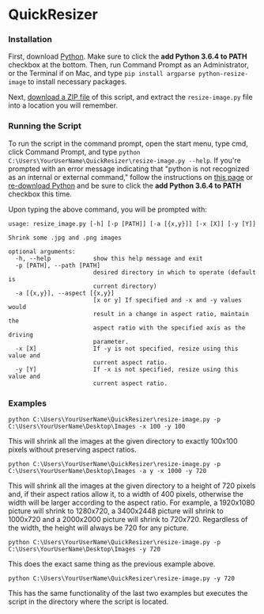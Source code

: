 # QuickResizer

### Installation
First, download [Python][python-download]. Make sure to click the **add Python 3.6.4 to PATH** checkbox at the bottom. Then, run Command Prompt as an Administrator, or the Terminal if on Mac, and type `pip install argparse python-resize-image` to install necessary packages.  

Next, [download a ZIP file][zip-file] of this script, and extract the `resize-image.py` file
into a location you will remember.

### Running the Script
To run the script in the command prompt, open the start menu, type cmd, click Command Prompt,
and type `python C:\Users\YourUserName\QuickResizer\resize-image.py --help`. If
you're prompted with an error message indicating that "python is not recognized
as an internal or external command,"
follow the instructions on [this page][addToPathPage] or [re-download Python][python-download] and be sure to click the **add Python 3.6.4 to PATH** checkbox this time.

Upon typing the above command, you will be prompted with:
```
usage: resize_image.py [-h] [-p [PATH]] [-a [{x,y}]] [-x [X]] [-y [Y]]

Shrink some .jpg and .png images

optional arguments:
  -h, --help            show this help message and exit
  -p [PATH], --path [PATH]
                        desired directory in which to operate (default is
                        current directory)
  -a [{x,y}], --aspect [{x,y}]
                        [x or y] If specified and -x and -y values would
                        result in a change in aspect ratio, maintain the
                        aspect ratio with the specified axis as the driving
                        parameter.
  -x [X]                If -y is not specified, resize using this value and
                        current aspect ratio.
  -y [Y]                If -x is not specified, resize using this value and
                        current aspect ratio.
```

### Examples
`python C:\Users\YourUserName\QuickResizer\resize-image.py -p C:\Users\YourUserName\Desktop\Images -x 100 -y 100`

This will shrink all the images at the given directory to exactly 100x100 pixels without preserving aspect ratios.

`python C:\Users\YourUserName\QuickResizer\resize-image.py -p C:\Users\YourUserName\Desktop\Images -a y -x 1000 -y 720`

This will shrink all the images at the given directory to a height of 720 pixels and, if their aspect ratios allow it, to a width of 400 pixels, otherwise the width will be larger according to the aspect ratio. For example, a 1920x1080 picture will shrink to 1280x720, a 3400x2448 picture will shrink to 1000x720 and a 2000x2000 picture will shrink to 720x720. Regardless of the width, the height will always be 720 for any picture.

`python C:\Users\YourUserName\QuickResizer\resize-image.py -p C:\Users\YourUserName\Desktop\Images -y 720`

This does the exact same thing as the previous example above.

`python C:\Users\YourUserName\QuickResizer\resize-image.py -y 720`

This has the same functionality of the last two examples but executes the script in the directory where the script is located.



[python-download]: "https://www.python.org/downloads/"
[zip-file]: "https://github.com/TinkerYpsi/QuickResizer/archive/master.zip"
[addToPathPage]: "https://www.pythoncentral.io/add-python-to-path-python-is-not-recognized-as-an-internal-or-external-command/"
